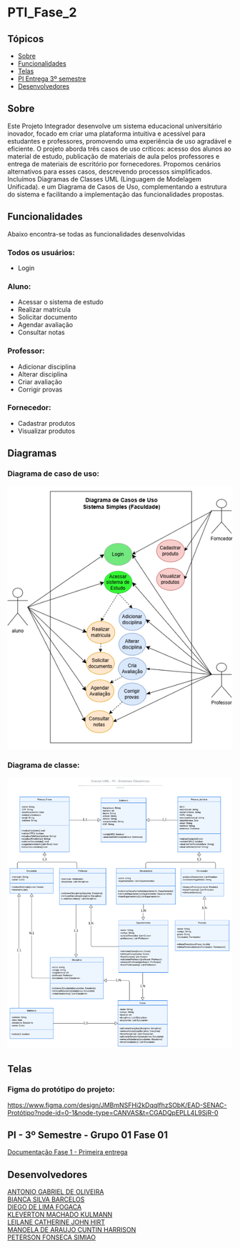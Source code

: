 # PTI_Fase_2

## Tópicos

* [Sobre](#Sobre)
* [Funcionalidades](#Funcionalidades)
* [Telas](#Telas)
* [PI Entrega 3º semestre](#PI---3º-Semestre---Grupo-01-Fase-01)
* [Desenvolvedores](#Desenvolvedores)


## Sobre

Este Projeto Integrador desenvolve um sistema educacional universitário inovador, focado em criar uma plataforma intuitiva e acessível para estudantes e professores, promovendo uma experiência de uso agradável e eficiente. O projeto aborda três casos de uso críticos: acesso dos alunos ao material de estudo, publicação de materiais de aula pelos professores e entrega de materiais de escritório por fornecedores. Propomos cenários alternativos para esses casos, descrevendo processos simplificados. Incluímos Diagramas de Classes UML (Linguagem de Modelagem Unificada). e um Diagrama de Casos de Uso, complementando a estrutura do sistema e facilitando a implementação das funcionalidades propostas.

## Funcionalidades

Abaixo encontra-se todas as funcionalidades desenvolvidas

### Todos os usuários:
* Login 

### Aluno:
* Acessar o sistema de estudo
* Realizar matrícula
* Solicitar documento
* Agendar avaliação
* Consultar notas

### Professor:
* Adicionar disciplina
* Alterar disciplina
* Criar avaliação
* Corrigir provas

### Fornecedor:
* Cadastrar produtos
* Visualizar produtos

## Diagramas
### Diagrama de caso de uso:
![Diagrama de caso de uso](img/diagrama-de-caso-de-uso.png)

### Diagrama de classe:
![Diagrama de classe](img/diagrama-de-classe.png)

## Telas

### Figma do protótipo do projeto:
<https://www.figma.com/design/JMBmNSFHi2kDqqlfhzSObK/EAD-SENAC-Protótipo?node-id=0-1&node-type=CANVAS&t=CGADQpEPLL4L9SjR-0>

## PI - 3º Semestre - Grupo 01 Fase 01
[Documentação Fase 1 - Primeira entrega](file/PI_-_3º_Semestre_-_Grupo_01_Fase_01.pdf)

## Desenvolvedores
[ANTONIO GABRIEL DE OLIVEIRA](https://github.com/Arcane6)  
[BIANCA SILVA BARCELOS](https://github.com/BiancaBarcelos)  
[DIEGO DE LIMA FOGACA](https://github.com/DiFogaca)  
[KLEVERTON MACHADO KULMANN](https://github.com/KlevertonMKulmann)  
[LEILANE CATHERINE JOHN HIRT](https://github.com/leilanehirt)  
[MANOELA DE ARAUJO CUNTIN HARRISON](https://github.com/Manoelah20)  
[PETERSON FONSECA SIMIAO](#)  
